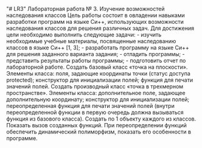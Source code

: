 "# LR3" Лабораторная работа № 3. Изучение возможностей наследования классов
Цель работы состоит в овладении навыками разработки программ на языке Си++, использующих возможности наследования классов для решения различных задач. Для достижения цели необходимо выполнить следующие задачи: - изучить необходимые учебные материалы, посвященные наследованию классов в языке Си++ [1, 3]; - разработать программу на языке Си++ для решения заданного варианта задания; - отладить программы; - представить результаты работы программы; - подготовить отчет по лабораторной работе. 
Создать базовый класс «точка на плоскости». Элементы класса:  поля, задающие координаты точки (статус доступа protected); конструктор для инициализации полей; функция для печати значений полей. Создать производный класс «точка в трехмерном пространстве». Элементы класса: дополнительное поле, задающее дополнительную координату; конструктор для инициализации полей; переопределенная функция для печати значений полей (внутри переопределенной функции в первую очередь должна вызываться функция из базового класса). Создать по 1 объекту каждого из классов. Показать вызов созданных функций. При переопределении функций обеспечить динамический полиморфизм, показать его особенности в программе.
